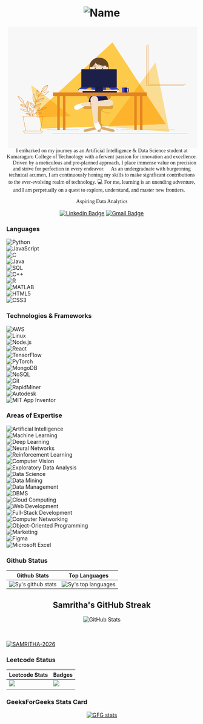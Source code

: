 <h1 align="center">
  <img src="https://raw.github.com/SAMRITHA-2026/SAMRITHA-2026/master/name.png" alt="Name" />
</h1>


<img align="right" alt="GIF" src="./code.gif" width="500" height="320" />

<p align="center" style="font-family: 'Times New Roman', Times, serif;">
    I embarked on my journey as an Artificial Intelligence & Data Science student at Kumaraguru College of Technology with a fervent passion for innovation and excellence. 🚀 Driven by a meticulous and pre-planned approach, I place immense value on precision and strive for perfection in every endeavor. 🎯 As an undergraduate with burgeoning technical acumen, I am continuously honing my skills to make significant contributions to the ever-evolving realm of technology. 💻 For me, learning is an unending adventure, and I am perpetually on a quest to explore, understand, and master new frontiers. 🌟
</p>
<p align="center" style="font-family: 'Times New Roman', Times, serif;">
    Aspiring Data Analytics
</p>


<div align="center">
  
  [![Linkedin Badge](https://img.shields.io/badge/-samritha-blue?style=flat-square&logo=Linkedin&logoColor=white&link=https://www.linkedin.com/in/samritha-s-5a04b4253/)](https://www.linkedin.com/in/samritha-s-5a04b4253/)
  [![Gmail Badge](https://img.shields.io/badge/-samrithasabari2004@gmail.com-c14438?style=flat-square&logo=Gmail&logoColor=white&link=mailto:samrithasabari2004@gmail.com)](mailto:samrithasabari2004@gmail.com)

</div>


### Languages  
![Python](https://img.shields.io/badge/-Python-000?&logo=Python)  
![JavaScript](https://img.shields.io/badge/-JavaScript-000?&logo=JavaScript)  
![C](https://img.shields.io/badge/-C-000?&logo=C)  
![Java](https://img.shields.io/badge/-Java-000?&logo=Java&logoColor=007396)  
![SQL](https://img.shields.io/badge/-SQL-000?&logo=MySQL)  
![C++](https://img.shields.io/badge/-C++-000?&logo=C%2B%2B&logoColor=00599C)  
![R](https://img.shields.io/badge/-R-000?&logo=R&logoColor=276DC3)  
![MATLAB](https://img.shields.io/badge/-MATLAB-000?&logo=MATLAB)  
![HTML5](https://img.shields.io/badge/-HTML5-000?&logo=HTML5)  
![CSS3](https://img.shields.io/badge/-CSS3-000?&logo=CSS3&logoColor=1572B6)  

### Technologies & Frameworks  
![AWS](https://img.shields.io/badge/-AWS-000?&logo=Amazon-AWS&logoColor=F90)  
![Linux](https://img.shields.io/badge/-Linux-000?&logo=Linux)  
![Node.js](https://img.shields.io/badge/-Node.js-000?&logo=node.js)  
![React](https://img.shields.io/badge/-React-000?&logo=React)  
![TensorFlow](https://img.shields.io/badge/-TensorFlow-000?&logo=TensorFlow)  
![PyTorch](https://img.shields.io/badge/-PyTorch-000?&logo=PyTorch)  
![MongoDB](https://img.shields.io/badge/-MongoDB-000?&logo=MongoDB)  
![NoSQL](https://img.shields.io/badge/-NoSQL-000?&logo=NoSQL)  
![Git](https://img.shields.io/badge/-Git-000?&logo=Git)  
![RapidMiner](https://img.shields.io/badge/-RapidMiner-000?&logo=RapidMiner)  
![Autodesk](https://img.shields.io/badge/-Autodesk-000?&logo=Autodesk)  
![MIT App Inventor](https://img.shields.io/badge/-MIT%20App%20Inventor-000?&logo=MIT-App-Inventor)  

### Areas of Expertise  
![Artificial Intelligence](https://img.shields.io/badge/-Artificial%20Intelligence-000?&logo=Artificial-Intelligence)  
![Machine Learning](https://img.shields.io/badge/-Machine%20Learning-000?&logo=Machine-Learning)  
![Deep Learning](https://img.shields.io/badge/-Deep%20Learning-000?&logo=Deep-Learning)  
![Neural Networks](https://img.shields.io/badge/-Neural%20Networks-000?&logo=Neural-Networks)  
![Reinforcement Learning](https://img.shields.io/badge/-Reinforcement%20Learning-000?&logo=Reinforcement-Learning)  
![Computer Vision](https://img.shields.io/badge/-Computer%20Vision-000?&logo=Computer-Vision)  
![Exploratory Data Analysis](https://img.shields.io/badge/-Exploratory%20Data%20Analysis-000?&logo=EDA)  
![Data Science](https://img.shields.io/badge/-Data%20Science-000?&logo=Data-Science)  
![Data Mining](https://img.shields.io/badge/-Data%20Mining-000?&logo=Data-Mining)  
![Data Management](https://img.shields.io/badge/-Data%20Management-000?&logo=Data-Management)  
![DBMS](https://img.shields.io/badge/-DBMS-000?&logo=DBMS)  
![Cloud Computing](https://img.shields.io/badge/-Cloud%20Computing-000?&logo=Cloud-Computing)  
![Web Development](https://img.shields.io/badge/-Web%20Development-000?&logo=Web-Development)  
![Full-Stack Development](https://img.shields.io/badge/-Full--Stack%20Development-000?&logo=Full-Stack-Development)  
![Computer Networking](https://img.shields.io/badge/-Computer%20Networking-000?&logo=Computer-Networking)  
![Object-Oriented Programming](https://img.shields.io/badge/-Object--Oriented%20Programming-000?&logo=OOP)  
![Marketing](https://img.shields.io/badge/-Marketing-000?&logo=Marketing)  
![Figma](https://img.shields.io/badge/-Figma-000?&logo=Figma)  
![Microsoft Excel](https://img.shields.io/badge/-Microsoft%20Excel-000?&logo=Microsoft-Excel)  


### Github Status

| Github Stats | Top Languages |
| --- | --- |
| ![Sy's github stats](https://github-readme-stats.vercel.app/api?username=SAMRITHA-2026&show_icons=true&title_color=f6c32c&icon_color=f6c32c&text_color=9f9f9f&bg_color=151515&count_private=true) | ![Sy's top languages](https://github-readme-stats.vercel.app/api/top-langs/?username=SAMRITHA-2026&show_icons=true&title_color=f6c32c&icon_color=f6c32c&text_color=9f9f9f&bg_color=151515&count_private=true&layout=compact) |


<h2 style="text-align: center;">Samritha's GitHub Streak</h2>
<div style="text-align: center;">
    <img src="https://github-readme-streak-stats.herokuapp.com/?user=SAMRITHA-2026" alt="GitHub Stats" />
</div>
<br/><br/>


<p align="left"> <a href="https://github.com/ryo-ma/github-profile-trophy"><img src="https://github-profile-trophy.vercel.app/?username=SAMRITHA-2026" alt="SAMRITHA-2026" /></a> </p>

### Leetcode Status

| Leetcode Stats | Badges |
| --- | --- |
| ![](https://leetcard.jacoblin.cool/SAMRITHA-2026?theme=dark,unicorn) | ![](https://leetcode-badge-showcase.vercel.app/api?username=SAMRITHA-2026&theme=nightowl&animated=true) |

### GeeksForGeeks Stats Card

<p align="center"> <a href="https://www.geeksforgeeks.org/user/samrithasess6q/"><img src="https://geeks-for-geeks-stats-card.vercel.app/?username=samrithasess6q" alt="GFG stats"/></a></p>

              

